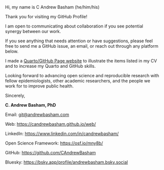 Hi, my name is C Andrew Basham (he/him/his)

Thank you for visiting my GitHub Profile! 

I am open to communicating about collaboration if you see potential synergy between our work. 

If you see anything that needs attention or have suggestions, please feel free to send me a GitHub issue, an email, or reach out through any platform below.

I made a [Quarto/GitHub Page website](https://candrewbasham.github.io/web/) to illustrate the items listed in my CV and to increase my Quarto and GitHub skills. 

Looking forward to advancing open science and reproducible research with fellow epidemiologists, other academic researchers, and the people we work for to improve public health.

Sincerely,

**C. Andrew Basham, PhD**

Email: [git\@andrewbasham.com](git@andrewbasham.com)

Web: <https://candrewbasham.github.io/web/> 

LinkedIn: <https://www.linkedin.com/in/candrewbasham/>

Open Science Framework: <https://osf.io/mny8b/> 

GitHub: <https://github.com/CAndrewBasham> 

Bluesky: <https://bsky.app/profile/andrewbasham.bsky.social>
